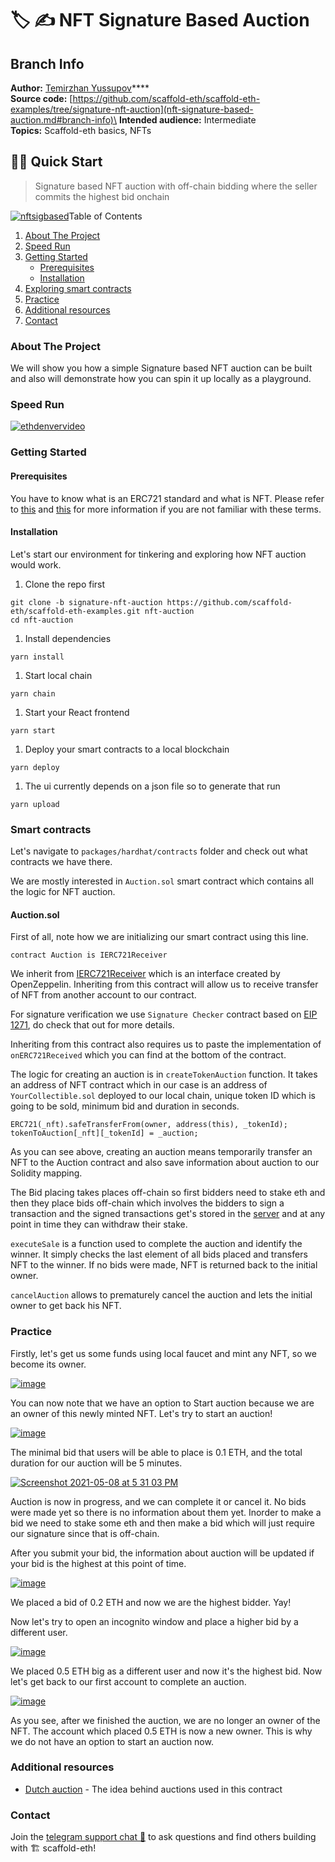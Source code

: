 # 🏷 ✍️ NFT Signature Based Auction

## &#x20;Branch Info

**Author:** [Temirzhan Yussupov](https://github.com/ironsoul0)****\
**Source code:** [https://github.com/scaffold-eth/scaffold-eth-examples/tree/signature-nft-auction](nft-signature-based-auction.md#branch-info)\
**Intended audience:** Intermediate\
**Topics:** Scaffold-eth basics, NFTs

## 🏃‍♀️ Quick Start

> Signature based NFT auction with off-chain bidding where the seller commits the highest bid onchain

[![nftsigbased](https://user-images.githubusercontent.com/2653167/118852716-3e99cb80-b890-11eb-90d0-f64036ee60ed.png)](https://www.youtube.com/watch?v=z6\_D0phXb8s\&t=75s)Table of Contents

1. [About The Project](https://github.com/austintgriffith/scaffold-eth/tree/signature-nft-auction#about-the-project)
2. [Speed Run](https://github.com/austintgriffith/scaffold-eth/tree/signature-nft-auction#speed-run)
3. [Getting Started](https://github.com/austintgriffith/scaffold-eth/tree/signature-nft-auction#getting-started)
   * [Prerequisites](https://github.com/austintgriffith/scaffold-eth/tree/signature-nft-auction#prerequisites)
   * [Installation](https://github.com/austintgriffith/scaffold-eth/tree/signature-nft-auction#installation)
4. [Exploring smart contracts](https://github.com/austintgriffith/scaffold-eth/tree/signature-nft-auction#smart-contracts)
5. [Practice](https://github.com/austintgriffith/scaffold-eth/tree/signature-nft-auction#practice)
6. [Additional resources](https://github.com/austintgriffith/scaffold-eth/tree/signature-nft-auction#additional-resources)
7. [Contact](https://github.com/austintgriffith/scaffold-eth/tree/signature-nft-auction#contact)

### About The Project

We will show you how a simple Signature based NFT auction can be built and also will demonstrate how you can spin it up locally as a playground.

### Speed Run

[![ethdenvervideo](https://camo.githubusercontent.com/aeeb3ea931c2cd1a5cbb1c0f983a9ada2408539b0e3f7cae2eb0c1dd046d5cab/68747470733a2f2f696d672e796f75747562652e636f6d2f76692f777331625a3556546f6c772f687164656661756c742e6a7067)](https://youtu.be/ws1bZ5VTolw)

### Getting Started

#### Prerequisites

You have to know what is an ERC721 standard and what is NFT. Please refer to [this](http://erc721.org/) and [this](https://docs.openzeppelin.com/contracts/4.x/erc721) for more information if you are not familiar with these terms.

#### Installation

Let's start our environment for tinkering and exploring how NFT auction would work.

1. Clone the repo first

```
git clone -b signature-nft-auction https://github.com/scaffold-eth/scaffold-eth-examples.git nft-auction
cd nft-auction
```

1. Install dependencies

```
yarn install
```

1. Start local chain

```
yarn chain
```

1. Start your React frontend

```
yarn start
```

1. Deploy your smart contracts to a local blockchain

```
yarn deploy
```

1. The ui currently depends on a json file so to generate that run

```
yarn upload
```

### Smart contracts

Let's navigate to `packages/hardhat/contracts` folder and check out what contracts we have there.

We are mostly interested in `Auction.sol` smart contract which contains all the logic for NFT auction.

#### Auction.sol

First of all, note how we are initializing our smart contract using this line.

```
contract Auction is IERC721Receiver
```

We inherit from [IERC721Receiver](https://docs.openzeppelin.com/contracts/4.x/api/token/erc721#IERC721Receiver) which is an interface created by OpenZeppelin. Inheriting from this contract will allow us to receive transfer of NFT from another account to our contract.

For signature verification we use `Signature Checker` contract based on [EIP 1271](https://github.com/ethereum/EIPs/blob/master/EIPS/eip-1271.md), do check that out for more details.

Inheriting from this contract also requires us to paste the implementation of `onERC721Received` which you can find at the bottom of the contract.

The logic for creating an auction is in `createTokenAuction` function. It takes an address of NFT contract which in our case is an address of `YourCollectible.sol` deployed to our local chain, unique token ID which is going to be sold, minimum bid and duration in seconds.

```
ERC721(_nft).safeTransferFrom(owner, address(this), _tokenId);
tokenToAuction[_nft][_tokenId] = _auction;
```

As you can see above, creating an auction means temporarily transfer an NFT to the Auction contract and also save information about auction to our Solidity mapping.

The Bid placing takes places off-chain so first bidders need to stake eth and then they place bids off-chain which involves the bidders to sign a transaction and the signed transactions get's stored in the [server](https://github.com/austintgriffith/scaffold-eth/blob/signature-nft-auction/packages/backend/index.js) and at any point in time they can withdraw their stake.

`executeSale` is a function used to complete the auction and identify the winner. It simply checks the last element of all bids placed and transfers NFT to the winner. If no bids were made, NFT is returned back to the initial owner.

`cancelAuction` allows to prematurely cancel the auction and lets the initial owner to get back his NFT.

### Practice

Firstly, let's get us some funds using local faucet and mint any NFT, so we become its owner.

[![image](https://github.com/austintgriffith/scaffold-eth/raw/signature-nft-auction/resources/mint.png)](https://github.com/austintgriffith/scaffold-eth/blob/signature-nft-auction/resources/mint.png)

You can now note that we have an option to Start auction because we are an owner of this newly minted NFT. Let's try to start an auction!

[![image](https://github.com/austintgriffith/scaffold-eth/raw/signature-nft-auction/resources/start\_auction.png)](https://github.com/austintgriffith/scaffold-eth/blob/signature-nft-auction/resources/start\_auction.png)

The minimal bid that users will be able to place is 0.1 ETH, and the total duration for our auction will be 5 minutes.

[![Screenshot 2021-05-08 at 5 31 03 PM](https://user-images.githubusercontent.com/26670962/117570036-2e425d80-b0e6-11eb-974e-d6f419ffa86f.png)](https://user-images.githubusercontent.com/26670962/117570036-2e425d80-b0e6-11eb-974e-d6f419ffa86f.png)

Auction is now in progress, and we can complete it or cancel it. No bids were made yet so there is no information about them yet. Inorder to make a bid we need to stake some eth and then make a bid which will just require our signature since that is off-chain.

After you submit your bid, the information about auction will be updated if your bid is the highest at this point of time.

[![image](https://github.com/austintgriffith/scaffold-eth/raw/signature-nft-auction/resources/first\_bid.png)](https://github.com/austintgriffith/scaffold-eth/blob/signature-nft-auction/resources/first\_bid.png)

We placed a bid of 0.2 ETH and now we are the highest bidder. Yay!

Now let's try to open an incognito window and place a higher bid by a different user.

[![image](https://github.com/austintgriffith/scaffold-eth/raw/signature-nft-auction/resources/highest\_bid.png)](https://github.com/austintgriffith/scaffold-eth/blob/signature-nft-auction/resources/highest\_bid.png)

We placed 0.5 ETH big as a different user and now it's the highest bid. Now let's get back to our first account to complete an auction.

[![image](https://github.com/austintgriffith/scaffold-eth/raw/signature-nft-auction/resources/finished\_auction.png)](https://github.com/austintgriffith/scaffold-eth/blob/signature-nft-auction/resources/finished\_auction.png)

As you see, after we finished the auction, we are no longer an owner of the NFT. The account which placed 0.5 ETH is now a new owner. This is why we do not have an option to start an auction now.

### Additional resources

* [Dutch auction](https://en.wikipedia.org/wiki/Dutch\_auction) - The idea behind auctions used in this contract

### Contact

Join the [telegram support chat 💬](https://t.me/joinchat/KByvmRe5wkR-8F\_zz6AjpA) to ask questions and find others building with 🏗 scaffold-eth!
